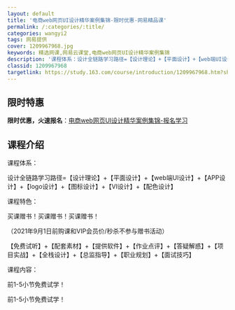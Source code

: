```yaml
---
layout: default
title: '电商web网页UI设计精华案例集锦-限时优惠-网易精品课'
permalink: /:categories/:title/
categories: wangyi2
tags: 网易提供
cover: 1209967968.jpg
keywords: 精选网课,网易云课堂,电商web网页UI设计精华案例集锦
description: '课程体系：设计全链路学习路径=【设计理论】+【平面设计】+【web端UI设计】+【APP设计】+【logo设计】+【图标'
classid: 1209967968
targetlink: https://study.163.com/course/introduction/1209967968.htm?share=1&shareId=1025206652&utm_campaign=share&utm_medium=iphoneShare&utm_source=&utm_u=1025206652
---
```


## 限时特惠

**限时优惠，火速报名**：[电商web网页UI设计精华案例集锦-报名学习](https://study.163.com/course/introduction/1209967968.htm?share=1&shareId=1025206652&utm_campaign=share&utm_medium=iphoneShare&utm_source=&utm_u=1025206652)

## 课程介绍

课程体系：

设计全链路学习路径=【设计理论】+【平面设计】+【web端UI设计】+【APP设计】+【logo设计】+【图标设计】+【VI设计】+【配色设计】



课程特色：

买课赠书！买课赠书！买课赠书！

（2021年9月1日前购课和VIP会员价/秒杀不参与赠书活动）



【免费试听】+【配套素材】+【提供软件】+【作业点评】+【答疑解惑】+【项目实战】+【全栈设计】+【总监指导】+【职业规划】+【面试技巧】



课程内容：

前1-5小节免费试学！

前1-5小节免费试学！

本课程是由10个不同设计风格的电商网站实操案例构成，通过分析小白临摹作品中所犯的设计错误进行改版优化设计。课程中详细讲解了图标icon绘制，web网格系统的搭建和运用，页面的黄金比例，网页设计中的点线面三元素的排布，元素间的层级关系与对齐关系，网站配色技巧，色彩心理学，设计心理学，图片的优化处理，通道抠图，web端的常用字体字号，以及不同风格网站的设计表达技法等经典常见的web设计知识点。



【本套教程总计45课时，约15小时。1080P高清视频+源文件；购买前请先领取优惠券！永久学习，提供配套练习素材和软件】



购买后，可加学员QQ群号:727749210进群学习并领取相关学习素材和设计软件！

**限时优惠，报名地址**：[电商web网页UI设计精华案例集锦-报名学习](https://study.163.com/course/introduction/1209967968.htm?share=1&shareId=1025206652&utm_campaign=share&utm_medium=iphoneShare&utm_source=&utm_u=1025206652)

